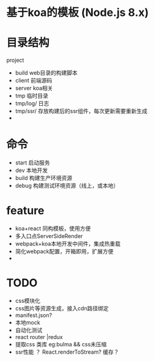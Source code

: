 

# 基于koa的模板 (Node.js 8.x)


# 目录结构

project

* build web目录的构建脚本
* client 前端源码
* server koa相关
* tmp 临时目录
* tmp/log/ 日志
* tmp/ssr/ 存放构建后的ssr组件，每次更新需要重新生成
* 

# 命令

* start 启动服务
* dev 本地开发
* build 构建生产环境资源
* debug 构建测试环境资源（线上，或本地）

# feature

* koa+react 同构模板，使用方便
* 多入口点ServerSideRender
* webpack+koa本地开发中间件，集成热重载
* 简化webpack配置，开箱即用，扩展方便
* 


# TODO

* css模块化
* css图片等资源生成，接入cdn路径绑定
* manifest.json?
* 本地mock
* 自动化测试
* react router |redux
* 提取css 类库 eg:bulma && css未压缩
* ssr性能 ？ React.renderToStream? 缓存？


